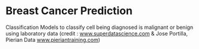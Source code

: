 # Breast Cancer Prediction
Classification Models to classify cell being diagnosed is malignant or benign using laboratory data (credit : www.superdatascience.com & Jose Portilla, Pierian Data www.pieriantraining.com)